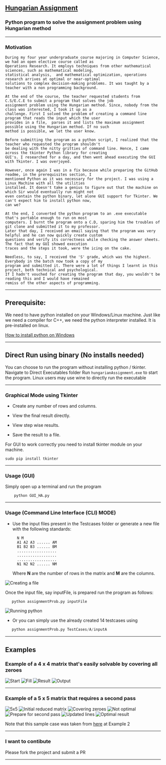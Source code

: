 ## [Hungarian Assignment](https://en.wikipedia.org/wiki/Hungarian_algorithm "Wiki") ##
### Python program to solve the assignment problem using Hungarian method ###
----

### Motivation ###
```
During my four year undergraduate course majoring in Computer Science, we had an open elective course called as
Operations Research. It employs techniques from other mathematical sciences, such as mathematical modeling, 
statistical analysis,  and mathematical optimization, operations research arrives at optimal or near-optimal 
solutions to complex decision-making problems. It was taught by a teacher with a non programming background.

At the end of the course, the teacher requested students from C.S/E.C.E to submit a program that solves the job
assignment problem using the Hungarian method. Since, nobody from the class was interested, I took it up as a
challenge. First I solved the problem of creating a command line program that reads the input which the user 
provides in a file,  parses it and lists the maximum assignment possible using the Hungarian method. If no such
method is possible, we let the user know.

Before submitting the program as a python script, I realized that the teacher who requested the program shouldn't
be dealing with the nitty gritties of command line. Hence, I came across the tkinter Python library for creating 
GUI's. I researched for a day, and then went ahead executing the GUI with Tkinter. I was overjoyed.

However, once again I was in a fix because while preparing the GitHub readme, in the prerequisites section, I 
mentioned Python as it was necessary for the project. I was using a Linux Machine with all the utilities 
installed. It doesn't take a genius to figure out that the machine on which Sir would eventually run might not
even contain the python binary, let alone GUI support for Tkinter. We can't expect him to install python now,
can we?

At the end, I converted the python program to an .exe executable that's portable enough to run on most 
computers. I burnt the program onto a C.D, sparing him the troubles of git clone and submitted it to my professor.
Later that day, I received an email saying that the program was very helpful and he can now quickly create custom
questions and verify its correctness while checking the answer sheets. The fact that my GUI showed execution
traces and the steps it took, were the icing on the cake.

Needless, to say, I received the 'S' grade, which was the highest. Everybody in the batch now took a copy of my
program and submitted it. There were a lot of things I learnt in this project, both technical and psychological.
If I hadn't vouched for creating the program that day, you wouldn't be reading this and I would have remained 
remiss of the other aspects of programming.
```

----

## Prerequisite: ## 

   We need to have python installed on your Windows/Linux machine. Just like we need a compiler for C++, we need the python interpreter installed. It is pre-installed on linux.

   [How to install python on Windows](http://www.howtogeek.com/197947/how-to-install-python-on-windows/)

----

## Direct Run using binary (No installs needed) ##
 
You can choose to run the program without installing python / tkinter. Navigate to Direct Executables folder
Run ```hungarianAssignment.exe``` to start the program.
Linux users may use wine to directly run the executable

----

### Graphical Mode using Tkinter ###

* Create any number of rows and columns.

* View the final result directly.  

* View step wise results.

* Save the result to a file.


For GUI to work correctly you need to install tkinter module on your machine.
    
    sudo pip install tkinter
    
----    

### Usage (GUI) ###

   Simply open up a terminal and run the program 
        
        python GUI_HA.py

----

### Usage (Command Line Interface (CLI) MODE) ###

* Use the input files present in the Testcases folder or 
   generate a new file with the following standards:
   
        N M
        A1 A2 A3 ...... AM
        B1 B2 B3 ...... BM
        ..................
        ..................
        ..................
        N1 N2 N2 ...... NM
   
    
   Where __N__ are the number of rows in the matrix and __M__ are the columns.
   
![Creating a file](http://i.imgur.com/hclDAaj.jpg)
   
 
Once the input file, say inputFile, is prepared run the program as follows:


  ```python
     python assignmentProb.py inputFile
  ```
  
![Running python](http://i.imgur.com/BQsIcwe.jpg)
   
   
  
 *  Or you can simply use the already created 14 testcases using   
 
  ```python
     python assignmentProb.py TestCases/A/inputA
  ```
   
----

## Examples ##

### Example of a 4 x 4 matrix that's easily solvable by covering all zeroes ###
![Start](http://i.imgur.com/4RTzmC5.jpg) ![Fill](http://i.imgur.com/nJhx0bM.jpg)
![Result](http://i.imgur.com/uRbJ6wv.jpg) ![Output](http://i.imgur.com/kh5Bmgu.jpg)
       
----

### Example of a 5 x 5 matrix that requires a second pass ###

![5x5](https://user-images.githubusercontent.com/12872673/72884830-ccad8280-3d2c-11ea-866e-b83710dd9214.png)
![Initial reduced matrix](https://user-images.githubusercontent.com/12872673/72884928-f8306d00-3d2c-11ea-9fba-648e5cfe22b0.png)
![Covering zeroes](https://user-images.githubusercontent.com/12872673/72884987-0ed6c400-3d2d-11ea-8631-e60524b38299.png)
![Not optimal](https://user-images.githubusercontent.com/12872673/72885016-1dbd7680-3d2d-11ea-9c7a-c5853167d9e6.png)
![Prepare for second pass](https://user-images.githubusercontent.com/12872673/72885160-670dc600-3d2d-11ea-95b0-1efdbae28c31.png)
![Updated lines](https://user-images.githubusercontent.com/12872673/72885222-7b51c300-3d2d-11ea-8c99-252892445719.png)
![Optimal result](https://user-images.githubusercontent.com/12872673/72885249-87d61b80-3d2d-11ea-8718-5def63c95442.png)

Note that this sample case was taken from [here](http://ecoursesonline.iasri.res.in/mod/resource/view.php?id=4955) at Example 2

----

### I want to contibute ###
Please fork the project and submit a PR


----
